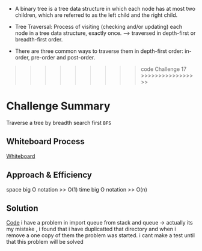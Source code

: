 - A binary tree is a tree data structure in which each node has at most two children, which are referred to as the left child and the right child.

- Tree Traversal: Process of visiting (checking and/or updating) each node in a tree data structure, exactly once.
--> traversed in depth-first or breadth-first order.
- There are three common ways to traverse them in depth-first order: in-order, pre-order and post-order.



>>>>>>>>> code Challenge 17 >>>>>>>>>>>>>>>>>
# Challenge Summary
Traverse a tree by breadth search first `BFS`

## Whiteboard Process
[Whiteboard](./breadth.PNG)

## Approach & Efficiency
space big O notation >> O(1)
time big O notation >> O(n)

## Solution
[Code](./trees/trees.py)
i have a problem in import queue from stack and queue -> actually its my mistake , i found that i have duplicatted that directory and when i remove a one copy of them the problem was started. 
i cant make a test until that this problem will be solved 
